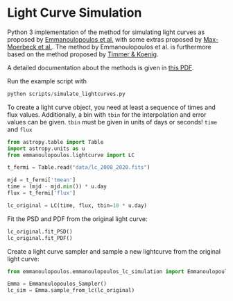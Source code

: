 # Light Curve Simulation

Python 3 implementation of the method for simulating light curves as proposed by [Emmanoulopoulos et al.](https://arxiv.org/abs/1305.0304) with some extras proposed by [Max-Moerbeck et al.](https://academic.oup.com/mnras/article/445/1/437/986520). The method by Emmanoulopoulos et al. is furthermore based on the method proposed by [Timmer & Koenig](http://articles.adsabs.harvard.edu/pdf/1995A%26A...300..707T).

A detailed documentation about the methods is given in [this PDF](documentation_LC_simulation.pdf).

Run the example script with

```python
python scripts/simulate_lightcurves.py
```

To create a light curve object, you need at least a sequence of times and flux values.
Additionally, a bin with `tbin` for the interpolation and error values can be given.
`tbin` must be given in units of days or seconds!
`time` and `flux` 

```python
from astropy.table import Table
import astropy.units as u
from emmanoulopoulos.lightcurve import LC

t_fermi = Table.read("data/lc_2008_2020.fits")

mjd = t_fermi['tmean']
time = (mjd - mjd.min()) * u.day
flux = t_fermi['flux']

lc_original = LC(time, flux, tbin=10 * u.day)
```

Fit the PSD and PDF from the original light curve:
```python
lc_original.fit_PSD()
lc_original.fit_PDF()
```

Create a light curve sampler and sample a new lightcurve from the original light curve:
```python
from emmanoulopoulos.emmanoulopoulos_lc_simulation import Emmanoulopoulos_Sampler

Emma = Emmanoulopoulos_Sampler()
lc_sim = Emma.sample_from_lc(lc_original)
```



